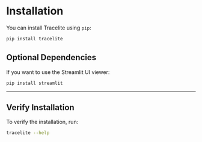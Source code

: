 # Installation

You can install Tracelite using `pip`:

```bash
pip install tracelite
```

## Optional Dependencies

If you want to use the Streamlit UI viewer:

```bash
pip install streamlit
```

---

## Verify Installation

To verify the installation, run:

```bash
tracelite --help
```